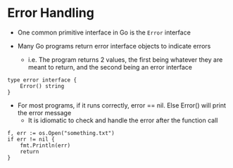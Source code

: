 # Error Handling

- One common primitive interface in Go is the `Error` interface

- Many Go programs return error interface objects to indicate errors 
    - i.e. The program returns 2 values, the first being whatever they are meant to return, and the second being an error interface

```
type error interface {
    Error() string
}
```

- For most programs, if it runs correctly, error == nil. Else Error() will print the error message
    - It is idiomatic to check and handle the error after the function call

```
f, err := os.Open("something.txt")
if err != nil {
    fmt.Println(err)
    return
}
```